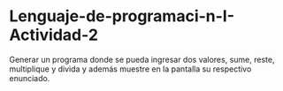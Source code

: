 # Lenguaje-de-programaci-n-I-Actividad-2
Generar un programa donde se pueda ingresar dos valores, sume, reste, multiplique y divida y además muestre en la pantalla su respectivo enunciado.
